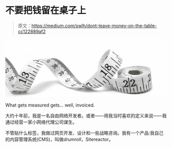 # 不要把钱留在桌子上

> 原文：<https://medium.com/swlh/dont-leave-money-on-the-table-cc122889af2>

![](img/c3b0d7befa79f0013bc6c45bf7f86a96.png)

What gets measured gets… well, invoiced.

大约十年前，我是一名自由网络开发者。或者——用我当时喜欢的定义来说——我通过经营一家小网络代理公司谋生。

不管贴什么标签，我做过网页开发、设计和一些战略咨询。我有一个产品:我自己的内容管理系统(CMS)，叫做*drumroll*，Sitereactor。